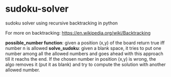 # sudoku-solver

sudoku solver using recursive backtracking in python

For more on backtracking: https://en.wikipedia.org/wiki/Backtracking

**possible_number function**: given a position (x,y) of the board return true iff number n is allowed
**solve_sudoku**: given a blank space, it tries to put one number among all the allowed numbers and goes ahead with this approach till it reachs the end. If the chosen number in position (x,y) is wrong, the algo removes it (put it as blank) and try to compute the solution with another allowed number. 
